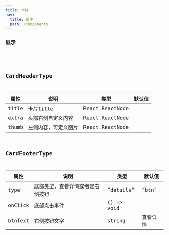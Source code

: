 ```yaml
---
title: 卡片
nav:
  title: 组件
  path: /components
---
```


### 展示

<code src="./demos/demo.tsx" />
<API/>

## CardHeaderType

| 属性 | 说明 | 类型 | 默认值 |
| --- | --- | --- | --- |
| title | 卡片title | React.ReactNode| |
| extra | 头部右侧自定义内容 | React.ReactNode| |
| thumb |  左侧内容，可定义图片 | React.ReactNode| |

## CardFooterType

| 属性 | 说明 | 类型 | 默认值 |
| --- | --- | --- | --- |
| type | 底部类型，查看详情或者是右侧按钮 | "details" | "btn"| |
| onClick | 底部点击事件 | () => void| |
| btnText |  右侧按钮文字 | string|查看详情 |
